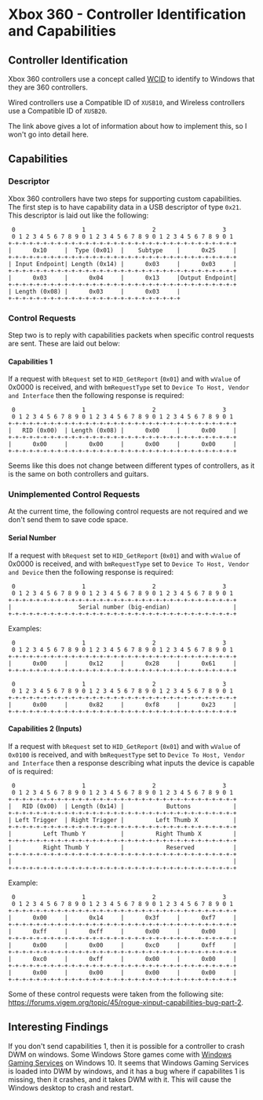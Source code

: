 # Xbox 360 - Controller Identification and Capabilities
## Controller Identification
Xbox 360 controllers use a concept called [WCID](https://github.com/pbatard/libwdi/wiki/WCID-Devices) to identify to Windows that they are 360 controllers. 

Wired controllers use a Compatible ID of `XUSB10`, and Wireless controllers use a Compatible ID of `XUSB20`.

The link above gives a lot of information about how to implement this, so I won't go into detail here.
## Capabilities
### Descriptor
Xbox 360 controllers have two steps for supporting custom capabilities. The first step is to have capability data in a USB descriptor of type `0x21`.
This descriptor is laid out like the following:
```
 0                   1                   2                   3  
 0 1 2 3 4 5 6 7 8 9 0 1 2 3 4 5 6 7 8 9 0 1 2 3 4 5 6 7 8 9 0 1
+-+-+-+-+-+-+-+-+-+-+-+-+-+-+-+-+-+-+-+-+-+-+-+-+-+-+-+-+-+-+-+-+
|      0x10     |  Type (0x01)  |    Subtype    |      0x25     |
+-+-+-+-+-+-+-+-+-+-+-+-+-+-+-+-+-+-+-+-+-+-+-+-+-+-+-+-+-+-+-+-+
| Input Endpoint| Length (0x14) |      0x03     |      0x03     |
+-+-+-+-+-+-+-+-+-+-+-+-+-+-+-+-+-+-+-+-+-+-+-+-+-+-+-+-+-+-+-+-+
|      0x03     |      0x04     |      0x13     |Output Endpoint|
+-+-+-+-+-+-+-+-+-+-+-+-+-+-+-+-+-+-+-+-+-+-+-+-+-+-+-+-+-+-+-+-+
| Length (0x08) |      0x03     |      0x03     |
+-+-+-+-+-+-+-+-+-+-+-+-+-+-+-+-+-+-+-+-+-+-+-+-+
```

### Control Requests
Step two is to reply with capabilities packets when specific control requests are sent. These are laid out below:
#### Capabilities 1
If a request with `bRequest` set to `HID_GetReport` (`0x01`) and with `wValue` of 0x0000 is received, and with `bmRequestType` set to `Device To Host, Vendor and Interface` then the following response is required:
```
 0                   1                   2                   3  
 0 1 2 3 4 5 6 7 8 9 0 1 2 3 4 5 6 7 8 9 0 1 2 3 4 5 6 7 8 9 0 1
+-+-+-+-+-+-+-+-+-+-+-+-+-+-+-+-+-+-+-+-+-+-+-+-+-+-+-+-+-+-+-+-+
|   RID (0x00)  | Length (0x08) |      0x00     |      0x00     |
+-+-+-+-+-+-+-+-+-+-+-+-+-+-+-+-+-+-+-+-+-+-+-+-+-+-+-+-+-+-+-+-+
|      0x00     |      0x00     |      0x00     |      0x00     |
+-+-+-+-+-+-+-+-+-+-+-+-+-+-+-+-+-+-+-+-+-+-+-+-+-+-+-+-+-+-+-+-+
```
Seems like this does not change between different types of controllers, as it is the same on both controllers and guitars.

### Unimplemented Control Requests
At the current time, the following control requests are not required and we don't send them to save code space.

#### Serial Number
If a request with `bRequest` set to `HID_GetReport` (`0x01`) and with `wValue` of 0x0000 is received, and with `bmRequestType` set to `Device To Host, Vendor and Device` then the following response is required:
```
 0                   1                   2                   3  
 0 1 2 3 4 5 6 7 8 9 0 1 2 3 4 5 6 7 8 9 0 1 2 3 4 5 6 7 8 9 0 1
+-+-+-+-+-+-+-+-+-+-+-+-+-+-+-+-+-+-+-+-+-+-+-+-+-+-+-+-+-+-+-+-+
|                   Serial number (big-endian)                  |
+-+-+-+-+-+-+-+-+-+-+-+-+-+-+-+-+-+-+-+-+-+-+-+-+-+-+-+-+-+-+-+-+
```

Examples:

```
 0                   1                   2                   3  
 0 1 2 3 4 5 6 7 8 9 0 1 2 3 4 5 6 7 8 9 0 1 2 3 4 5 6 7 8 9 0 1
+-+-+-+-+-+-+-+-+-+-+-+-+-+-+-+-+-+-+-+-+-+-+-+-+-+-+-+-+-+-+-+-+
|      0x00     |      0x12     |      0x28     |      0x61     |
+-+-+-+-+-+-+-+-+-+-+-+-+-+-+-+-+-+-+-+-+-+-+-+-+-+-+-+-+-+-+-+-+

 0                   1                   2                   3  
 0 1 2 3 4 5 6 7 8 9 0 1 2 3 4 5 6 7 8 9 0 1 2 3 4 5 6 7 8 9 0 1
+-+-+-+-+-+-+-+-+-+-+-+-+-+-+-+-+-+-+-+-+-+-+-+-+-+-+-+-+-+-+-+-+
|      0x00     |      0x82     |      0xf8     |      0x23     |
+-+-+-+-+-+-+-+-+-+-+-+-+-+-+-+-+-+-+-+-+-+-+-+-+-+-+-+-+-+-+-+-+
```

#### Capabilities 2 (Inputs)
If a request with `bRequest` set to `HID_GetReport` (`0x01`) and with `wValue` of `0x0100` is received, and with `bmRequestType` set to `Device To Host, Vendor and Interface` then a response describing what inputs the device is capable of is required:
```
 0                   1                   2                   3  
 0 1 2 3 4 5 6 7 8 9 0 1 2 3 4 5 6 7 8 9 0 1 2 3 4 5 6 7 8 9 0 1
+-+-+-+-+-+-+-+-+-+-+-+-+-+-+-+-+-+-+-+-+-+-+-+-+-+-+-+-+-+-+-+-+
|   RID (0x00)  | Length (0x14) |            Buttons            |
+-+-+-+-+-+-+-+-+-+-+-+-+-+-+-+-+-+-+-+-+-+-+-+-+-+-+-+-+-+-+-+-+
| Left Trigger  | Right Trigger |         Left Thumb X          |
+-+-+-+-+-+-+-+-+-+-+-+-+-+-+-+-+-+-+-+-+-+-+-+-+-+-+-+-+-+-+-+-+
|         Left Thumb Y          |         Right Thumb X         |
+-+-+-+-+-+-+-+-+-+-+-+-+-+-+-+-+-+-+-+-+-+-+-+-+-+-+-+-+-+-+-+-+
|         Right Thumb Y         |            Reserved           |
+-+-+-+-+-+-+-+-+-+-+-+-+-+-+-+-+-+-+-+-+-+-+-+-+-+-+-+-+-+-+-+-+
|                                                               |
+-+-+-+-+-+-+-+-+-+-+-+-+-+-+-+-+-+-+-+-+-+-+-+-+-+-+-+-+-+-+-+-+
```

Example:

```
 0                   1                   2                   3  
 0 1 2 3 4 5 6 7 8 9 0 1 2 3 4 5 6 7 8 9 0 1 2 3 4 5 6 7 8 9 0 1
+-+-+-+-+-+-+-+-+-+-+-+-+-+-+-+-+-+-+-+-+-+-+-+-+-+-+-+-+-+-+-+-+
|      0x00     |      0x14     |      0x3f     |      0xf7     |
+-+-+-+-+-+-+-+-+-+-+-+-+-+-+-+-+-+-+-+-+-+-+-+-+-+-+-+-+-+-+-+-+
|      0xff     |      0xff     |      0x00     |      0x00     |
+-+-+-+-+-+-+-+-+-+-+-+-+-+-+-+-+-+-+-+-+-+-+-+-+-+-+-+-+-+-+-+-+
|      0x00     |      0x00     |      0xc0     |      0xff     |
+-+-+-+-+-+-+-+-+-+-+-+-+-+-+-+-+-+-+-+-+-+-+-+-+-+-+-+-+-+-+-+-+
|      0xc0     |      0xff     |      0x00     |      0x00     |
+-+-+-+-+-+-+-+-+-+-+-+-+-+-+-+-+-+-+-+-+-+-+-+-+-+-+-+-+-+-+-+-+
|      0x00     |      0x00     |      0x00     |      0x00     |
+-+-+-+-+-+-+-+-+-+-+-+-+-+-+-+-+-+-+-+-+-+-+-+-+-+-+-+-+-+-+-+-+
```

Some of these control requests were taken from the following site: https://forums.vigem.org/topic/45/rogue-xinput-capabilities-bug-part-2.

## Interesting Findings
If you don't send capabilities 1, then it is possible for a controller to crash DWM on windows.
Some Windows Store games come with [Windows Gaming Services](https://www.microsoft.com/en-us/p/gaming-services/9mwpm2cqnlhn) on Windows 10.
It seems that Windows Gaming Services is loaded into DWM by windows, and it has a bug where if capabilites 1 is missing, then it crashes, and it takes DWM with it. This will cause the Windows desktop to crash and restart.